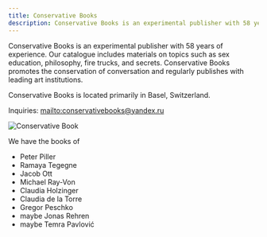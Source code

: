 ```yaml
---
title: Conservative Books
description: Conservative Books is an experimental publisher with 58 years of experience.
---
```

Conservative Books is an experimental publisher with 58 years of experience. Our catalogue includes materials on topics such as sex education, philosophy, fire trucks, and secrets. Conservative Books promotes the conservation of conversation and regularly publishes with leading art institutions.

Conservative Books is located primarily in Basel, Switzerland.

Inquiries: <mailto:conservativebooks@yandex.ru>

![Conservative Book](/img/screen-shot-2020-08-06-at-11.41.58.jpg)

We have the books of

* Peter Piller
* Ramaya Tegegne
* Jacob Ott
* Michael Ray-Von
* Claudia Holzinger
* Claudia de la Torre
* Gregor Peschko
* maybe Jonas Rehren
* maybe Temra Pavlović
